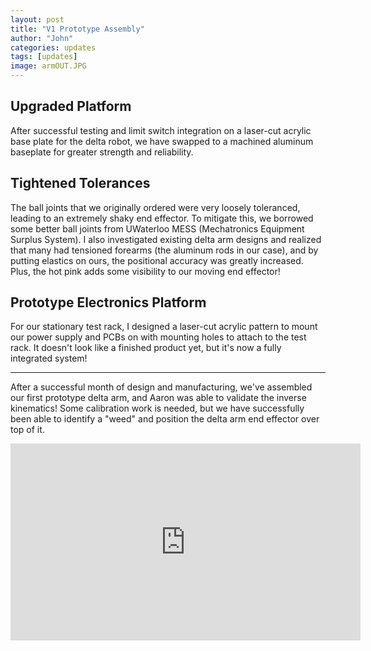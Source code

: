 ```yaml
---
layout: post
title: "V1 Prototype Assembly"
author: "John"
categories: updates
tags: [updates]
image: armOUT.JPG
---
```


## Upgraded Platform

After successful testing and limit switch integration on a laser-cut acrylic base plate for the delta robot, we have swapped to a machined aluminum baseplate for greater strength and reliability. 


## Tightened Tolerances

The ball joints that we originally ordered were very loosely toleranced, leading to an extremely shaky end effector. To mitigate this, we borrowed some better ball joints from UWaterloo MESS (Mechatronics Equipment Surplus System). I also investigated existing delta arm designs and realized that many had tensioned forearms (the aluminum rods in our case), and by putting elastics on ours, the positional accuracy was greatly increased. Plus, the hot pink adds some visibility to our moving end effector!


## Prototype Electronics Platform

For our stationary test rack, I designed a laser-cut acrylic pattern to mount our power supply and PCBs on with mounting holes to attach to the test rack. It doesn't look like a finished product yet, but it's now a fully integrated system! 

____________

After a successful month of design and manufacturing, we've assembled our first prototype delta arm, and Aaron was able to validate the inverse kinematics! Some calibration work is needed, but we have successfully been able to identify a "weed" and position the delta arm end effector over top of it. 


<iframe width="560" height="315" src="https://www.youtube.com/embed/C9gMi_kY-0M" frameborder="0" allow="accelerometer; autoplay; encrypted-media; gyroscope; picture-in-picture" allowfullscreen></iframe>
